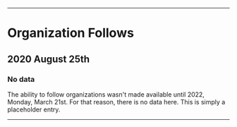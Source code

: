 
***

# Organization Follows

## 2020 August 25th

### No data

The ability to follow organizations wasn't made available until 2022, Monday, March 21st. For that reason, there is no data here. This is simply a placeholder entry.

***
